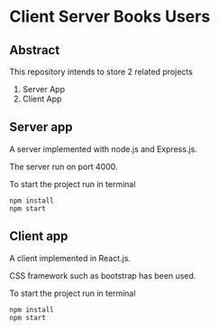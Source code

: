 # Client Server Books Users


## Abstract
This repository intends to store 2 related projects
1. Server App
2. Client App

## Server app
A server implemented with node.js and Express.js.

The server run on port 4000.

To start the project run in terminal
```
npm install
npm start
```

## Client app
A client implemented in React.js.

CSS framework such as bootstrap has been used.

To start the project run in terminal
```
npm install
npm start
```

